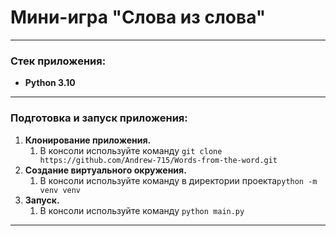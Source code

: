 # Мини-игра "Слова из слова"
____
### Cтек приложения:
- **Python 3.10**
____
### Подготовка и запуск приложения:
1. **Клонирование приложения.**
   1. В консоли иcпользуйте команду `git clone https://github.com/Andrew-715/Words-from-the-word.git`
2. **Создание виртуального окружения.**
   1. В консоли используйте команду в директории проекта`python -m venv venv`
3. **Запуск.**
   1. В консоли используйте команду `python main.py`
____
